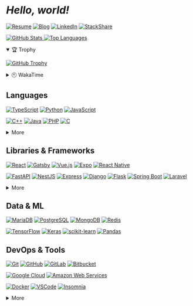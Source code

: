 # **_Hello, world!_**

[![Resume]](https://dong-young.kim/)
[![Blog]](https://pers0n4.io/)
[![LinkedIn]](https://www.linkedin.com/in/dong-young-kim)
[![StackShare]](https://stackshare.io/pers0n4)

[![GitHub Stats] ![Top Languages]](https://github.com/anuraghazra/github-readme-stats "GitHub Readme Stats")

<details open>
  <summary>🏆 Trophy</summary>

[![GitHub Trophy]](https://github.com/ryo-ma/github-profile-trophy "GitHub Profile Trophy")

</details>
<details>
  <summary>🕙 WakaTime</summary>

  <!--START_SECTION:waka-->
![Lines of code](https://img.shields.io/badge/From%20Hello%20World%20I%27ve%20Written-245738%20lines%20of%20code-blue)

**I'm a Night 🦉** 

```text
🌞 Morning    32 commits     █░░░░░░░░░░░░░░░░░░░░░░░░   3.61% 
🌆 Daytime    168 commits    ████░░░░░░░░░░░░░░░░░░░░░   18.94% 
🌃 Evening    430 commits    ████████████░░░░░░░░░░░░░   48.48% 
🌙 Night      257 commits    ███████░░░░░░░░░░░░░░░░░░   28.97%

```
📅 **I'm Most Productive on Wednesday** 

```text
Monday       122 commits    ███░░░░░░░░░░░░░░░░░░░░░░   13.75% 
Tuesday      96 commits     ██░░░░░░░░░░░░░░░░░░░░░░░   10.82% 
Wednesday    183 commits    █████░░░░░░░░░░░░░░░░░░░░   20.63% 
Thursday     143 commits    ████░░░░░░░░░░░░░░░░░░░░░   16.12% 
Friday       105 commits    ███░░░░░░░░░░░░░░░░░░░░░░   11.84% 
Saturday     82 commits     ██░░░░░░░░░░░░░░░░░░░░░░░   9.24% 
Sunday       156 commits    ████░░░░░░░░░░░░░░░░░░░░░   17.59%

```


📊 **This Week I Spent My Time On** 

```text
⌚︎ Time Zone: Asia/Seoul

💬 Programming Languages: 
TypeScript               13 hrs 41 mins      ██████████████████░░░░░░░   72.3% 
JSON                     1 hr 37 mins        ██░░░░░░░░░░░░░░░░░░░░░░░   8.6% 
Python                   58 mins             █░░░░░░░░░░░░░░░░░░░░░░░░   5.18% 
Markdown                 49 mins             █░░░░░░░░░░░░░░░░░░░░░░░░   4.39% 
JavaScript               48 mins             █░░░░░░░░░░░░░░░░░░░░░░░░   4.26%

🔥 Editors: 
VS Code                  18 hrs 56 mins      █████████████████████████   100.0%

💻 Operating System: 
Linux                    18 hrs 56 mins      █████████████████████████   100.0%

```

**I Mostly Code in TypeScript** 

```text
TypeScript               9 repos             █████░░░░░░░░░░░░░░░░░░░░   21.43% 
Python                   7 repos             ████░░░░░░░░░░░░░░░░░░░░░   16.67% 
C++                      4 repos             ██░░░░░░░░░░░░░░░░░░░░░░░   9.52% 
Java                     3 repos             █░░░░░░░░░░░░░░░░░░░░░░░░   7.14% 
Dockerfile               3 repos             █░░░░░░░░░░░░░░░░░░░░░░░░   7.14%

```



 Last Updated on 10/08/2021
<!--END_SECTION:waka-->

</details>

## Languages

[![TypeScript]](https://www.typescriptlang.org/)
[![Python]](https://www.python.org/)
[![JavaScript]](https://www.ecma-international.org/publications/standards/Ecma-262.htm)

[![C++]](https://isocpp.org/)
[![Java]](https://openjdk.java.net/)
[![PHP]](https://www.php.net/)
[![C]](https://en.cppreference.com/w/c)

<details>
  <summary>More</summary>

[![Go]](https://golang.org/)
[![Rust]](https://www.rust-lang.org/)

</details>

## Libraries & Frameworks

[![React]](https://reactjs.org/)
[![Gatsby]](https://www.gatsbyjs.com/)
[![Vue.js]](https://vuejs.org/)
[![Expo]](https://expo.io/)
[![React Native]](https://reactnative.dev/)

[![FastAPI]](https://fastapi.tiangolo.com/)
[![NestJS]](https://nestjs.com/)
[![Express]](https://expressjs.com/)
[![Django]](https://www.djangoproject.com/)
[![Flask]](https://flask.palletsprojects.com/)
[![Spring Boot]](https://spring.io/)
[![Laravel]](https://laravel.com/)

<details>
  <summary>More</summary>

[![Swagger]](https://swagger.io/)
[![Storybook]](https://storybook.js.org/)

[![Node.js]](https://nodejs.org/en/)
[![Deno]](https://deno.land/)

</details>

## Data & ML

[![MariaDB]](https://mariadb.org/)
[![PostgreSQL]](https://www.postgresql.org/)
[![MongoDB]](https://www.mongodb.com/)
[![Redis]](https://redis.io/)

[![TensorFlow]](https://www.tensorflow.org/)
[![Keras]](https://keras.io/)
[![scikit-learn]](https://scikit-learn.org/stable/)
[![Pandas]](https://pandas.pydata.org/)

## DevOps & Tools

[![Git]](https://git-scm.com/)
[![GitHub]](https://github.com/)
[![GitLab]](https://about.gitlab.com/)
[![Bitbucket]](https://bitbucket.org/)

[![Google Cloud]](https://cloud.google.com/)
[![Amazon Web Services]](https://aws.amazon.com/)

[![Docker]](https://www.docker.com/)
[![VSCode]](https://code.visualstudio.com/)
[![Insomnia]](https://insomnia.rest/)

<details>
  <summary>More</summary>

[![Google Tag Manager]](https://marketingplatform.google.com/about/tag-manager/)
[![Google Analytics]](https://marketingplatform.google.com/about/analytics/)
[![Hotjar]](https://www.hotjar.com/)

[![Ubuntu]](https://ubuntu.com/)
[![Arch]](https://archlinux.org/)
[![Alpine]](https://alpinelinux.org/)

---

[![Shields.io]](https://shields.io/)
[![Simple Icons]](https://simpleicons.org/)
[![WakaTime]](https://wakatime.com/@null1970)

</details>

<!-- Badge Links -->
<!-- https://img.shields.io/static/v1?style=flat-square&label=&message=&labelColor=&color=&logoColor=&logo= -->

<!-- Header -->

[github stats]: https://github-readme-stats.vercel.app/api?username=pers0n4&title_color=5f4b8b&text_color=f0eee9&icon_color=00abc0&bg_color=212121&hide_border=true&hide_title=true&theme=&show_icons=true&include_all_commits=true&count_private=true&line_height=24
[top languages]: https://github-readme-stats.vercel.app/api/top-langs?username=pers0n4&title_color=5f4b8b&text_color=f0eee9&icon_color=00abc0&bg_color=212121&hide_border=true&hide_title=true&layout=compact&langs_count=8&hide=html,css,tex
[github trophy]: https://github-profile-trophy.vercel.app/?username=pers0n4&theme=onedark&column=7&row=1&no-frame=true
[resume]: https://img.shields.io/static/v1?style=for-the-badge&color=000000&logoColor=ffffff&label=&message=Resume&logo=notion&#000000
[blog]: https://img.shields.io/static/v1?style=for-the-badge&color=00c7b7&logoColor=ffffff&label=&message=Blog&logo=netlify&#00C7B7
[linkedin]: https://img.shields.io/static/v1?style=for-the-badge&color=0077b5&logoColor=ffffff&label=&message=LinkedIn&logo=linkedin&#0077B5
[stackshare]: https://img.shields.io/static/v1?style=for-the-badge&color=0690fa&logoColor=ffffff&label=&message=StackShare&logo=stackshare&#0690FA

<!-- Body -->

[alpine]: https://img.shields.io/static/v1?style=flat-square&labelColor=212121&color=0D597f&logoColor=0D597f&label=&message=Alpine&logo=alpine-linux&#0D597F
[amazon web services]: https://img.shields.io/static/v1?style=flat-square&labelColor=eeeeee&color=232f3e&logoColor=232f3e&label=&message=Amazon%20Web%20Services&logo=amazon-aws&#232F3E
[arch]: https://img.shields.io/static/v1?style=flat-square&labelColor=212121&color=1793d1&logoColor=1793d1&label=&message=Arch&logo=arch-linux&#1793D1
[bitbucket]: https://img.shields.io/static/v1?style=flat-square&labelColor=212121&color=0052cc&logoColor=0052cc&label=&message=Bitbucket&logo=bitbucket&#0052CC
[c]: https://img.shields.io/static/v1?style=flat-square&labelColor=212121&color=a8b9cc&logoColor=a8b9cc&label=&message=C&logo=c&#A8B9CC
[c++]: https://img.shields.io/static/v1?style=flat-square&labelColor=212121&color=00599c&logoColor=00599c&label=&message=C%2B%2B&logo=c%2B%2B&#00599C
[deno]: https://img.shields.io/static/v1?style=flat-square&labelColor=eeeeee&color=000000&logoColor=000000&label=&message=Deno&logo=deno&#000000
[django]: https://img.shields.io/static/v1?style=flat-square&labelColor=eeeeee&color=092e20&logoColor=092e20&label=&message=Django&logo=django&#092E20
[docker]: https://img.shields.io/static/v1?style=flat-square&labelColor=212121&color=2496ed&logoColor=2496ed&label=&message=Docker&logo=docker&#2496ED
[expo]: https://img.shields.io/static/v1?style=flat-square&labelColor=eeeeee&color=000020&logoColor=000020&label=&message=Expo&logo=expo&#000020
[express]: https://img.shields.io/static/v1?style=flat-square&labelColor=eeeeee&color=000000&logoColor=000000&label=&message=Express&logo=express&#000000
[fastapi]: https://img.shields.io/static/v1?style=flat-square&labelColor=212121&color=009688&logoColor=009688&label=&message=FastAPI&logo=fastapi&#009688
[flask]: https://img.shields.io/static/v1?style=flat-square&labelColor=eeeeee&color=000000&logoColor=000000&label=&message=Flask&logo=flask&#000000
[gatsby]: https://img.shields.io/static/v1?style=flat-square&labelColor=212121&color=663399&logoColor=663399&label=&message=Gatsby&logo=gatsby&#663399
[git]: https://img.shields.io/static/v1?style=flat-square&labelColor=212121&color=f05032&logoColor=f05032&label=&message=Git&logo=git&#F05032
[github]: https://img.shields.io/static/v1?style=flat-square&labelColor=eeeeee&color=181717&logoColor=181717&label=&message=GitHub&logo=github&#181717
[gitlab]: https://img.shields.io/static/v1?style=flat-square&labelColor=212121&color=fca121&logoColor=fca121&label=&message=GitLab&logo=gitlab&#FCA121
[go]: https://img.shields.io/static/v1?style=flat-square&labelColor=212121&color=00add8&logoColor=00add8&label=&message=Go&logo=go&#00ADD8
[google analytics]: https://img.shields.io/static/v1?style=flat-square&labelColor=212121&color=e37400&logoColor=e37400&label=&message=GA&logo=google-analytics&#E37400
[google cloud]: https://img.shields.io/static/v1?style=flat-square&labelColor=212121&color=4285f4&logoColor=4285f4&label=&message=Google%20Cloud&logo=google-cloud&#4285F4
[google tag manager]: https://img.shields.io/static/v1?style=flat-square&labelColor=212121&color=246fdb&logoColor=246fdb&label=&message=GTM&logo=google&tag-manager&#246FDB
[hotjar]: https://img.shields.io/static/v1?style=flat-square&labelColor=212121&color=fd3a5c&logoColor=fd3a5c&label=&message=Hotjar&logo=hotjar&#FD3A5C
[insomnia]: https://img.shields.io/static/v1?style=flat-square&labelColor=212121&color=5849be&logoColor=5849be&label=&message=Insomnia&logo=insomnia&#5849BE
[java]: https://img.shields.io/static/v1?style=flat-square&labelColor=212121&color=007396&logoColor=007396&label=&message=Java&logo=java&#007396
[javascript]: https://img.shields.io/static/v1?style=flat-square&labelColor=212121&color=f7df1e&logoColor=f7df1e&label=&message=JavaScript&logo=javascript&#F7DF1E
[keras]: https://img.shields.io/static/v1?style=flat-square&labelColor=212121&color=d00000&logoColor=d00000&label=&message=Keras&logo=keras&#D00000
[laravel]: https://img.shields.io/static/v1?style=flat-square&labelColor=212121&color=ff2d20&logoColor=ff2d20&label=&message=Laravel&logo=laravel&#FF2D20
[mariadb]: https://img.shields.io/static/v1?style=flat-square&labelColor=eeeeee&color=003545&logoColor=003545&label=&message=MariaDB&logo=mariadb&#003545
[mongodb]: https://img.shields.io/static/v1?style=flat-square&labelColor=212121&color=47a248&logoColor=47a248&label=&message=MongoDB&logo=mongodb&#47A248
[nestjs]: https://img.shields.io/static/v1?style=flat-square&labelColor=212121&color=e0234e&logoColor=e0234e&label=&message=NestJS&logo=nestjs&#E0234E
[node.js]: https://img.shields.io/static/v1?style=flat-square&labelColor=212121&color=339933&logoColor=339933&label=&message=Node.js&logo=nodedotjs&#339933
[pandas]: https://img.shields.io/static/v1?style=flat-square&labelColor=eeeeee&color=150458&logoColor=150458&label=&message=Pandas&logo=pandas&#150458
[php]: https://img.shields.io/static/v1?style=flat-square&labelColor=212121&color=777bb4&logoColor=777bb4&label=&message=PHP&logo=php&#777BB4
[postgresql]: https://img.shields.io/static/v1?style=flat-square&labelColor=212121&color=4169e1&logoColor=4169e1&label=&message=PostgreSQL&logo=postgresql&#4169E1
[python]: https://img.shields.io/static/v1?style=flat-square&labelColor=212121&color=3776ab&logoColor=3776ab&label=&message=Python&logo=python&#3776AB
[react native]: https://img.shields.io/static/v1?style=flat-square&labelColor=212121&color=61dafb&logoColor=61dafb&label=&message=React%20Native&logo=react&#61DAFB
[react]: https://img.shields.io/static/v1?style=flat-square&labelColor=212121&color=61dafb&logoColor=61dafb&label=&message=React&logo=react&#61DAFB
[redis]: https://img.shields.io/static/v1?style=flat-square&labelColor=212121&color=dc382d&logoColor=dc382d&label=&message=Redis&logo=redis&#DC382D
[rust]: https://img.shields.io/static/v1?style=flat-square&labelColor=eeeeee&color=000000&logoColor=000000&label=&message=Rust&logo=rust&#000000
[scikit-learn]: https://img.shields.io/static/v1?style=flat-square&labelColor=212121&color=f7931e&logoColor=f7931e&label=&message=scikit-learn&logo=scikit-learn&#F7931E
[spring boot]: https://img.shields.io/static/v1?style=flat-square&labelColor=212121&color=6db33f&logoColor=6db33f&label=&message=Spring%20Boot&logo=spring-boot&#6DB33F
[storybook]: https://img.shields.io/static/v1?style=flat-square&labelColor=212121&color=ff4785&logoColor=ff4785&label=&message=Storybook&logo=storybook&#FF4785
[swagger]: https://img.shields.io/static/v1?style=flat-square&labelColor=212121&color=85ea2d&logoColor=85ea2d&label=&message=Swagger&logo=swagger&#85EA2D
[tensorflow]: https://img.shields.io/static/v1?style=flat-square&labelColor=212121&color=ff6f00&logoColor=ff6f00&label=&message=TensorFlow&logo=tensorflow&#FF6F00
[typescript]: https://img.shields.io/static/v1?style=flat-square&labelColor=212121&color=3178c6&logoColor=3178c6&label=&message=TypeScript&logo=typescript&#3178C6
[ubuntu]: https://img.shields.io/static/v1?style=flat-square&labelColor=212121&color=e95420&logoColor=e95420&label=&message=Ubuntu&logo=ubuntu&#E95420
[vscode]: https://img.shields.io/static/v1?style=flat-square&labelColor=212121&color=007acc&logoColor=007acc&label=&message=Visual%20Studio%20Code&logo=visual-studio-code&#007ACC
[vue.js]: https://img.shields.io/static/v1?style=flat-square&labelColor=212121&color=4fc08d&logoColor=4fc08d&label=&message=Vue.js&logo=vuedotjs&#4FC08D

<!-- Footer -->

[shields.io]: https://img.shields.io/static/v1?style=flat-square&labelColor=eeeeee&color=000000&logoColor=000000&label=&message=Shields.io&logo=shieldsdotio&#000000
[simple icons]: https://img.shields.io/static/v1?style=flat-square&labelColor=eeeeee&color=111111&logoColor=111111&label=&message=Simple%20Icons&logo=simple-icons&#111111
[wakatime]: https://img.shields.io/static/v1?style=flat-square&labelColor=eeeeee&color=000000&logoColor=000000&label=&message=WakaTime&logo=wakatime&#000000
